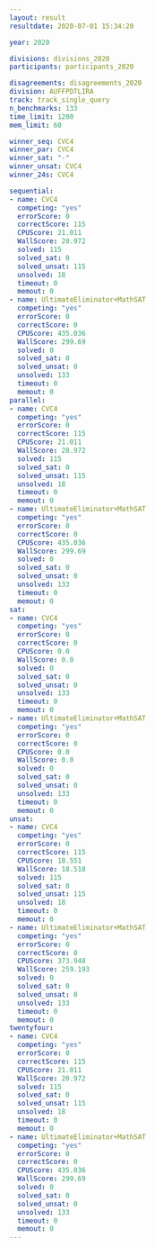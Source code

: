 ```yaml
---
layout: result
resultdate: 2020-07-01 15:34:20

year: 2020

divisions: divisions_2020
participants: participants_2020

disagreements: disagreements_2020
division: AUFFPDTLIRA
track: track_single_query
n_benchmarks: 133
time_limit: 1200
mem_limit: 60

winner_seq: CVC4
winner_par: CVC4
winner_sat: "-"
winner_unsat: CVC4
winner_24s: CVC4

sequential:
- name: CVC4
  competing: "yes"
  errorScore: 0
  correctScore: 115
  CPUScore: 21.011
  WallScore: 20.972
  solved: 115
  solved_sat: 0
  solved_unsat: 115
  unsolved: 18
  timeout: 0
  memout: 0
- name: UltimateEliminator+MathSAT
  competing: "yes"
  errorScore: 0
  correctScore: 0
  CPUScore: 435.036
  WallScore: 299.69
  solved: 0
  solved_sat: 0
  solved_unsat: 0
  unsolved: 133
  timeout: 0
  memout: 0
parallel:
- name: CVC4
  competing: "yes"
  errorScore: 0
  correctScore: 115
  CPUScore: 21.011
  WallScore: 20.972
  solved: 115
  solved_sat: 0
  solved_unsat: 115
  unsolved: 18
  timeout: 0
  memout: 0
- name: UltimateEliminator+MathSAT
  competing: "yes"
  errorScore: 0
  correctScore: 0
  CPUScore: 435.036
  WallScore: 299.69
  solved: 0
  solved_sat: 0
  solved_unsat: 0
  unsolved: 133
  timeout: 0
  memout: 0
sat:
- name: CVC4
  competing: "yes"
  errorScore: 0
  correctScore: 0
  CPUScore: 0.0
  WallScore: 0.0
  solved: 0
  solved_sat: 0
  solved_unsat: 0
  unsolved: 133
  timeout: 0
  memout: 0
- name: UltimateEliminator+MathSAT
  competing: "yes"
  errorScore: 0
  correctScore: 0
  CPUScore: 0.0
  WallScore: 0.0
  solved: 0
  solved_sat: 0
  solved_unsat: 0
  unsolved: 133
  timeout: 0
  memout: 0
unsat:
- name: CVC4
  competing: "yes"
  errorScore: 0
  correctScore: 115
  CPUScore: 18.551
  WallScore: 18.518
  solved: 115
  solved_sat: 0
  solved_unsat: 115
  unsolved: 18
  timeout: 0
  memout: 0
- name: UltimateEliminator+MathSAT
  competing: "yes"
  errorScore: 0
  correctScore: 0
  CPUScore: 373.948
  WallScore: 259.193
  solved: 0
  solved_sat: 0
  solved_unsat: 0
  unsolved: 133
  timeout: 0
  memout: 0
twentyfour:
- name: CVC4
  competing: "yes"
  errorScore: 0
  correctScore: 115
  CPUScore: 21.011
  WallScore: 20.972
  solved: 115
  solved_sat: 0
  solved_unsat: 115
  unsolved: 18
  timeout: 0
  memout: 0
- name: UltimateEliminator+MathSAT
  competing: "yes"
  errorScore: 0
  correctScore: 0
  CPUScore: 435.036
  WallScore: 299.69
  solved: 0
  solved_sat: 0
  solved_unsat: 0
  unsolved: 133
  timeout: 0
  memout: 0
---
```

